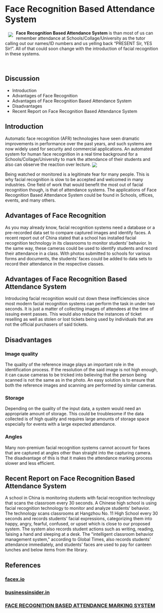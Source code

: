 # Face Recognition Based Attendance System

<a href="https://github.com/shadman-shakib/Pattern-Lab"><img src="https://encrypted-tbn0.gstatic.com/images?q=tbn%3AANd9GcRnUGAKZKjeZMbT-1GrVJWxP0FLWBzjMKbQfX284ywblNHiDZy7&usqp=CAU" align="left" hspace="10" vspace="6"></a>


**Face Recognition Based Attendance System** is than most of us can remember attendance at Schools/Collage/University as the tutor calling out our names/ID numbers and us yelling back “PRESENT Sir, YES Sir!”. All of that could soon change with the introduction of facial recognition in these systems.


<br>

## Discussion
* Introduction
* Advantages of Face Recognition
* Advantages of Face Recognition Based Attendance System
* Disadvantages
* Recent Report on Face Recognition Based Attendance System

## Introduction
Automatic face recognition (AFR) technologies have seen dramatic improvements in performance over the past years, and such systems are now widely used for security and commercial applications. An automated system for human face recognition in a real time background for a Schools/Collage/University to mark the attendance of their students and also can observe the reaction over lecture.
<a href="https://github.com/shadman-shakib/Pattern-Lab"><img src="https://lh3.googleusercontent.com/proxy/nxaorNgJZ9fOyhf64DEGnjBW1b1fhzcY_UgZKhFSmWxgMTnFb1YwYvGvekqgvu0oMo59EJlUAffwXvculRbEbwcBnB9kt-CLdDFMOAuQYz6LAvxEdwU" align="center"></a>

Being watched or monitored is a legitimate fear for many people. This is why facial recognition is slow to be accepted and welcomed in many industries. One field of work that would benefit the most out of facial recognition though, is that of attendance systems. The applications of Face Recognition Based Attendance System could be found in Schools, offices, events, and many others.

## Advantages of Face Recognition
As you may already know, facial recognition systems need a database or a pre-recorded data set to compare captured images and identify faces.
A recent report out of China stated that a school has installed facial recognition technology in its classrooms to monitor students’ behavior.
In the same way, these cameras could be used to identify students and record their attendance in a class. With photos submitted to schools for various forms and documents, the students’ faces could be added to data sets to record their attendance in the respective classes.

## Advantages of Face Recognition Based Attendance System
Introducing facial recognition would cut down these inefficiencies since most modern facial recognition systems can perform the task in under two seconds. It is just a matter of collecting images of attendees at the time of issuing event passes.
This would also reduce the instances of ticket reselling as well as stolen or lost tickets being used by individuals that are not the official purchasers of said tickets.

## Disadvantages
### Image quality
The quality of the reference image plays an important role in the identification process. If the resolution of the said image is not high enough, it can cause cameras to be tricked into believing that the person being scanned is not the same as in the photo. An easy solution is to ensure that both the reference images and scanning are performed by similar cameras.

### Storage
Depending on the quality of the input data, a system would need an appropriate amount of storage. This could be troublesome if the data collected is of high quality and requires large amounts of storage space especially for events with a large expected attendance.

### Angles
Many non-premium facial recognition systems cannot account for faces that are captured at angles other than straight into the capturing camera. The disadvantage of this is that it makes the attendance marking process slower and less efficient.

## Recent Report on Face Recognition Based Attendance System
A school in China is monitoring students with facial recognition technology that scans the classroom every 30 seconds. A Chinese high school is using facial recognition technology to monitor and analyze students' behavior. The technology scans classrooms at Hangzhou No. 11 High School every 30 seconds and records students' facial expressions, categorizing them into happy, angry, fearful, confused, or upset which is close to our proposed system. The system also records student actions such as writing, reading, 1aising a hand and sleeping at a desk.
The "intelligent classroom behavior management system," according to Global Times, also records students' attendance immediately, and students' faces are used to pay for canteen lunches and below items from the library.

## References
### <a href="https://facex.io/blog/facial-recognition-applications/">facex.io</a>
### <a href="https://www.businessinsider.in/A-school-in-China-is-monitoring-students-with-facial-recognition-technology-that-scans-the-classroom-every-30-seconds/articleshow/64250750.cms">businessinsider.in</a>
### <a href="https://ijcsmc.com/docs/papers/February2014/V3I2201468.pdf">FACE RECOGNITION BASED ATTENDANCE MARKING SYSTEM</a>

